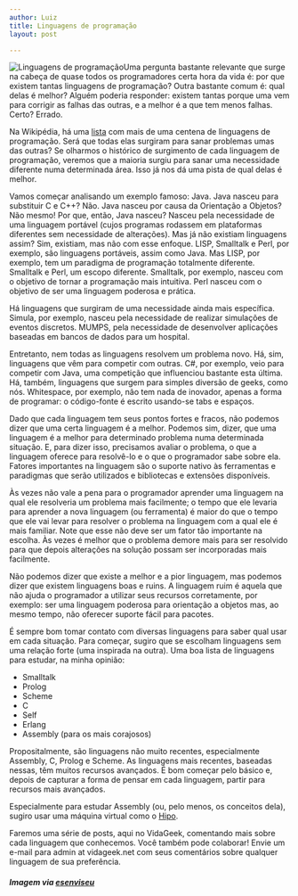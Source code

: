 ```yaml
---
author: Luiz
title: Linguagens de programação
layout: post

---
```

![Linguagens de programação][1]Uma pergunta bastante relevante que surge na cabeça de quase todos os programadores certa hora da vida é: por que existem tantas linguagens de programação? Outra bastante comum é: qual delas é melhor? Alguém poderia responder: existem tantas porque uma vem para corrigir as falhas das outras, e a melhor é a que tem menos falhas. Certo? Errado.  
  
Na Wikipédia, há uma [lista][2] com mais de uma centena de linguagens de programação. Será que todas elas surgiram para sanar problemas umas das outras? Se olharmos o histórico de surgimento de cada linguagem de programação, veremos que a maioria surgiu para sanar uma necessidade diferente numa determinada área. Isso já nos dá uma pista de qual delas é melhor.

Vamos começar analisando um exemplo famoso: Java. Java nasceu para substituir C e C++? Não. Java nasceu por causa da Orientação a Objetos? Não mesmo! Por que, então, Java nasceu? Nasceu pela necessidade de uma linguagem portável (cujos programas rodassem em plataformas diferentes sem necessidade de alterações). Mas já não existiam linguagens assim? Sim, existiam, mas não com esse enfoque. LISP, Smalltalk e Perl, por exemplo, são linguagens portáveis, assim como Java. Mas LISP, por exemplo, tem um paradigma de programação totalmente diferente. Smalltalk e Perl, um escopo diferente. Smalltalk, por exemplo, nasceu com o objetivo de tornar a programação mais intuitiva. Perl nasceu com o objetivo de ser uma linguagem poderosa e prática.

Há linguagens que surgiram de uma necessidade ainda mais específica. Simula, por exemplo, nasceu pela necessidade de realizar simulações de eventos discretos. MUMPS, pela necessidade de desenvolver aplicações baseadas em bancos de dados para um hospital.

Entretanto, nem todas as linguagens resolvem um problema novo. Há, sim, linguagens que vêm para competir com outras. C#, por exemplo, veio para competir com Java, uma competição que influenciou bastante esta última. Há, também, linguagens que surgem para simples diversão de geeks, como nós. Whitespace, por exemplo, não tem nada de inovador, apenas a forma de programar: o código-fonte é escrito usando-se tabs e espaços.

Dado que cada linguagem tem seus pontos fortes e fracos, não podemos dizer que uma certa linguagem é a melhor. Podemos sim, dizer, que uma linguagem é a melhor para determinado problema numa determinada situação. E, para dizer isso, precisamos avaliar o problema, o que a linguagem oferece para resolvê-lo e o que o programador sabe sobre ela. Fatores importantes na linguagem são o suporte nativo às ferramentas e paradigmas que serão utilizados e bibliotecas e extensões disponíveis.

Às vezes não vale a pena para o programador aprender uma linguagem na qual ele resolveria um problema mais facilmente; o tempo que ele levaria para aprender a nova linguagem (ou ferramenta) é maior do que o tempo que ele vai levar para resolver o problema na linguagem com a qual ele é mais familiar. Note que esse não deve ser um fator tão importante na escolha. Às vezes é melhor que o problema demore mais para ser resolvido para que depois alterações na solução possam ser incorporadas mais facilmente.

Não podemos dizer que existe a melhor e a pior linguagem, mas podemos dizer que existem linguagens boas e ruins. A linguagem ruim é aquela que não ajuda o programador a utilizar seus recursos corretamente, por exemplo: ser uma linguagem poderosa para orientação a objetos mas, ao mesmo tempo, não oferecer suporte fácil para pacotes.

É sempre bom tomar contato com diversas linguagens para saber qual usar em cada situação. Para começar, sugiro que se escolham linguagens sem uma relação forte (uma inspirada na outra). Uma boa lista de linguagens para estudar, na minha opinião:

*   Smalltalk
*   Prolog
*   Scheme
*   C
*   Self
*   Erlang
*   Assembly (para os mais corajosos)

Propositalmente, são linguagens não muito recentes, especialmente Assembly, C, Prolog e Scheme. As linguagens mais recentes, baseadas nessas, têm muitos recursos avançados. É bom começar pelo básico e, depois de capturar a forma de pensar em cada linguagem, partir para recursos mais avançados.

Especialmente para estudar Assembly (ou, pelo menos, os conceitos dela), sugiro usar uma máquina virtual como o [Hipo][3].

Faremos uma série de posts, aqui no VidaGeek, comentando mais sobre cada linguagem que conhecemos. Você também pode colaborar! Envie um e-mail para admin at vidageek.net com seus comentários sobre qualquer linguagem de sua preferência.

##### *Imagem via [esenviseu][4]*















 [1]: http://vidageek.net/wp-content/uploads/2008/08/lingprog.gif
 [2]: http://pt.wikipedia.org/wiki/Anexo:Lista_de_linguagens_de_programa%C3%A7%C3%A3o
 [3]: http://hipo.sourceforge.net/
 [4]: http://www.esenviseu.net





